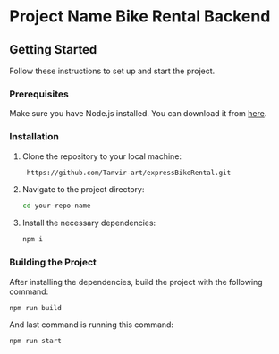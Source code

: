 # Project Name Bike Rental Backend

 

## Getting Started

Follow these instructions to set up and start the project.

### Prerequisites

Make sure you have Node.js installed. You can download it from [here](https://nodejs.org/).

### Installation

1. Clone the repository to your local machine:

    ```sh
     https://github.com/Tanvir-art/expressBikeRental.git
    ```

2. Navigate to the project directory:

    ```sh
    cd your-repo-name
    ```

3. Install the necessary dependencies:

    ```sh
    npm i
    ```

### Building the Project

After installing the dependencies, build the project with the following command:

```sh
npm run build
 ```

And last command is running this command:
```sh
npm run start
 ```
